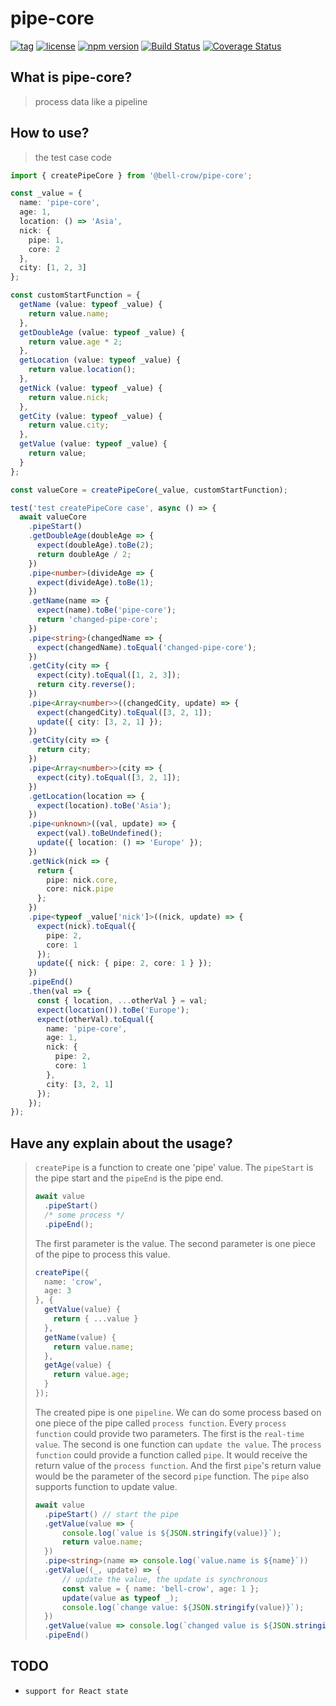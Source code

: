 # pipe-core

[![tag](https://img.shields.io/github/tag/lengfangbing/pipe-core.svg)](https://github.com/lengfangbing/pipe-core)
[![license](https://img.shields.io/github/license/lengfangbing/pipe-core.svg)](https://github.com/lengfangbing/pipe-core)
[![npm version](https://img.shields.io/npm/v/@bell-crow/pipe-core.svg?style=flat)](https://www.npmjs.com/package/@bell-crow/pipe-core)
[![Build Status](https://app.travis-ci.com/lengfangbing/pipe-core.svg?branch=main)](https://app.travis-ci.com/lengfangbing/pipe-core)
[![Coverage Status](https://coveralls.io/repos/github/lengfangbing/pipe-core/badge.svg)](https://coveralls.io/github/lengfangbing/pipe-core)

## What is pipe-core?
>process data like a pipeline
## How to use?
>the test case code
```typescript
import { createPipeCore } from '@bell-crow/pipe-core';

const _value = {
  name: 'pipe-core',
  age: 1,
  location: () => 'Asia',
  nick: {
    pipe: 1,
    core: 2
  },
  city: [1, 2, 3]
};

const customStartFunction = {
  getName (value: typeof _value) {
    return value.name;
  },
  getDoubleAge (value: typeof _value) {
    return value.age * 2;
  },
  getLocation (value: typeof _value) {
    return value.location();
  },
  getNick (value: typeof _value) {
    return value.nick;
  },
  getCity (value: typeof _value) {
    return value.city;
  },
  getValue (value: typeof _value) {
    return value;
  }
};

const valueCore = createPipeCore(_value, customStartFunction);

test('test createPipeCore case', async () => {
  await valueCore
    .pipeStart()
    .getDoubleAge(doubleAge => {
      expect(doubleAge).toBe(2);
      return doubleAge / 2;
    })
    .pipe<number>(divideAge => {
      expect(divideAge).toBe(1);
    })
    .getName(name => {
      expect(name).toBe('pipe-core');
      return 'changed-pipe-core';
    })
    .pipe<string>(changedName => {
      expect(changedName).toEqual('changed-pipe-core');
    })
    .getCity(city => {
      expect(city).toEqual([1, 2, 3]);
      return city.reverse();
    })
    .pipe<Array<number>>((changedCity, update) => {
      expect(changedCity).toEqual([3, 2, 1]);
      update({ city: [3, 2, 1] });
    })
    .getCity(city => {
      return city;
    })
    .pipe<Array<number>>(city => {
      expect(city).toEqual([3, 2, 1]);
    })
    .getLocation(location => {
      expect(location).toBe('Asia');
    })
    .pipe<unknown>((val, update) => {
      expect(val).toBeUndefined();
      update({ location: () => 'Europe' });
    })
    .getNick(nick => {
      return {
        pipe: nick.core,
        core: nick.pipe
      };
    })
    .pipe<typeof _value['nick']>((nick, update) => {
      expect(nick).toEqual({
        pipe: 2,
        core: 1
      });
      update({ nick: { pipe: 2, core: 1 } });
    })
    .pipeEnd()
    .then(val => {
      const { location, ...otherVal } = val;
      expect(location()).toBe('Europe');
      expect(otherVal).toEqual({
        name: 'pipe-core',
        age: 1,
        nick: {
          pipe: 2,
          core: 1
        },
        city: [3, 2, 1]
      });
    });
});

```

## Have any explain about the usage?
> `createPipe` is a function to create one 'pipe' value. The `pipeStart` is the pipe start and the `pipeEnd` is the pipe end.
> ```typescript
> await value
>   .pipeStart()
>   /* some process */
>   .pipeEnd();
> ```
> The first parameter is the value. The second parameter is one piece of the pipe to process this value.
> ```typescript
> createPipe({
>   name: 'crow',
>   age: 3
> }, {
>   getValue(value) {
>     return { ...value }
>   },
>   getName(value) {
>     return value.name;
>   },
>   getAge(value) {
>     return value.age;
>   }
> });
> ```
> The created pipe is one `pipeline`. We can do some process based on one piece of the pipe called `process function`.
> Every `process function` could provide two parameters. The first is the `real-time value`. The second is one function can `update the value`.
> The `process function` could provide a function called `pipe`. It would receive the return value of the `process function`. And the first `pipe`'s return value would be the parameter of the secord `pipe` function. The `pipe` also supports function to update value.
> ```typescript
> await value
>   .pipeStart() // start the pipe
>   .getValue(value => {
>       console.log(`value is ${JSON.stringify(value)}`);
>       return value.name;
>   })
>   .pipe<string>(name => console.log(`value.name is ${name}`))
>   .getValue((_, update) => {
>       // update the value, the update is synchronous
>       const value = { name: 'bell-crow', age: 1 };
>       update(value as typeof _);
>       console.log(`change value: ${JSON.stringify(value)}`);
>   })
>   .getValue(value => console.log(`changed value is ${JSON.stringify(value)}`))
>   .pipeEnd()
> ```


## TODO

* `support for React state`
